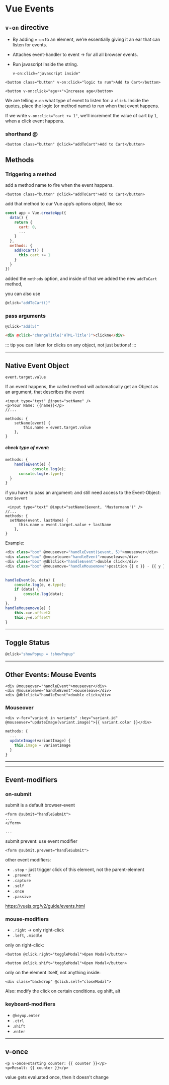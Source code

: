 # Vue Events

## `v-on` directive 

- By adding `v-on` to an element, we’re essentially giving it an ear that can listen for events. 

- Attaches event-handler to event -> for all all browser events. 

- Run javascript Inside the string.

  ```
  v-on:click="javascript inside"
  ```

  

```vue
<button class="button" v-on:click="logic to run">Add to Cart</button>
```

```vue
<button v-on:click="age++">Increase age</button>
```



We are telling `v-on` what type of event to listen for: a `click`. Inside the quotes,  place the logic (or method name)  to run when that event happens.

If we write `v-on:click="cart += 1"`, we’ll increment the value of cart by `1`, when a click event happens. 

### shorthand @

```vue
<button class="button" @click="addToCart">Add to Cart</button>
```

## Methods

### Triggering a method

add a method name to fire when the event happens.

```vue
<button class="button" @click="addToCart">Add to Cart</button>
```

add that method to our Vue app’s options object, like so:

```js
const app = Vue.createApp({
  data() {
    return {
      cart: 0,
      ...
    }
  },
  methods: {
    addToCart() {
      this.cart += 1
    }
  }
})
```

added the `methods` option, and inside of that we added the new `addToCart` method,

you can also use

```js
@click="addToCart()"
```

### pass arguments

```js
@click="add(5)"
```

```html
<div @click="changeTitle('HTML-Title')">clickme</div>
```

::: tip
you can listen for clicks on any object, not just buttons!
:::

------

## Native Event Object

`event.target.value`

If an event happens, the called method will automatically get an Object as an argument, that describes the event

```vue
<input type="text" @input="setName" />
<p>Your Name: {{name}}</p>
//...

methods: {
	setName(event) {
		this.name = event.target.value
	},
}

```

##### check type of event:

```js
methods: {	
	handleEvent(e) {
			console.log(e);
      console.log(e.type);
  }  
}
```

if you have to pass an argument: and still need access to the Event-Object: use `$event`

```vue
 <input type="text" @input="setName($event, 'Mustermann')" />
//...
methods: { 
  setName(event, lastName) {
      this.name = event.target.value + lastName
    },
}
```

Example:

```js
<div class="box" @mouseover="handleEvent($event, 5)">mouseover</div>
<div class="box" @mouseleave="handleEvent">mouseleave</div>
<div class="box" @dblclick="handleEvent">double click</div>
<div class="box" @mousemove="handleMousemove">position {{ x }} - {{ y }} </div>
      
```

```js
handleEvent(e, data) {
	console.log(e, e.type);
	if (data) {
		console.log(data);
	}
},
handleMousemove(e) {
	this.x=e.offsetX
	this.y=e.offsetY
}  
```




------

## Toggle Status

```js
@click="showPopup = !showPopup"
```

------

## Other Events: Mouse Events

```vue
<div @mouseover="handleEvent">mouseover</div>
<div @mouseleave="handleEvent">mouseleave</div>
<div @dblclick="handleEvent">double click</div>
```



### Mouseover

```vue
<div v-for="variant in variants" :key="variant.id" @mouseover="updateImage(variant.image)">{{ variant.color }}</div>
```

```js
methods: {
  ...
  updateImage(variantImage) {
    this.image = variantImage
  }
}
```



------





------

## Event-modifiers

### on-submit

submit is a default browser-event

```vue
<form @submit="handleSubmit">
...
</form>

...

```

submit prevent: use event modifier

```vue
<form @submit.prevent="handleSubmit">
```

other event modifiers:

- `.stop` - just trigger click of this element, not the parent-element
- `.prevent`
- `.capture`
- `.self`
- `.once`
- `.passive`

https://vuejs.org/v2/guide/events.html

### mouse-modifiers

- `.right` -> only right-click
- `.left`, `.middle`

only on right-click:

```vue
<button @click.right="toggleModal">Open Modal</button>
```

```vue
<button @click.shift="toggleModal">Open Modal</button>
```

only on the element itself, not anything inside:

```vue
<div class="backdrop" @click.self="closeModal">
```

Also: modify the click on certain conditions. eg shift, alt

### keyboard-modifiers

- `@keyup.enter`
- `.ctrl`
- .`shift`
- .`enter`

------

## v-once

```vue
<p v-once>starting counter: {{ counter }}</p>
<p>Result: {{ counter }}</p>
```

value gets evaluated once, then it doesn't change

